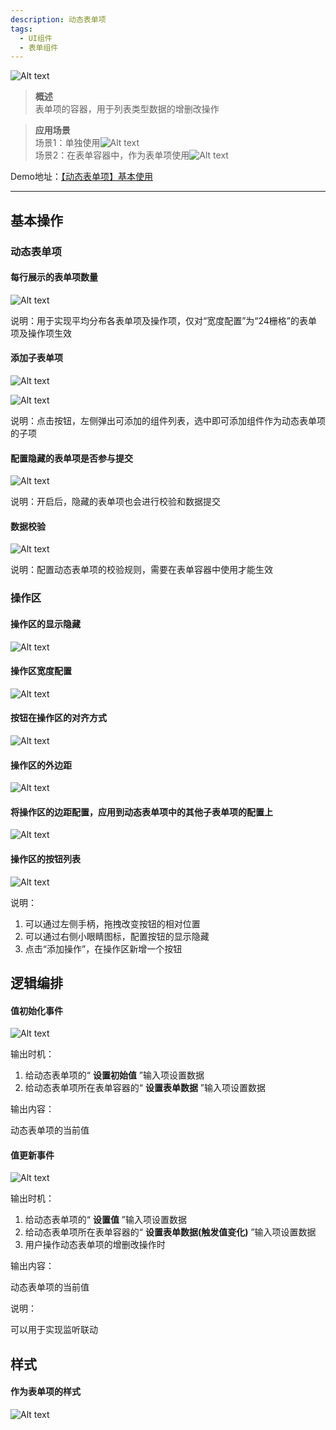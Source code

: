 ```yaml
---
description: 动态表单项
tags:
  - UI组件
  - 表单组件
---
```


![Alt text](img/image.png)

  

> **概述**\
> 表单项的容器，用于列表类型数据的增删改操作

> **应用场景**\
> 场景1：单独使用![Alt text](img/image-1.png)\
> 场景2：在表单容器中，作为表单项使用![Alt text](img/image-2.png)

Demo地址：[【动态表单项】基本使用](https://my.mybricks.world/mybricks-app-pcspa/index.html?id=470721353818181)

----

## 基本操作
### 动态表单项
#### 每行展示的表单项数量

![Alt text](img/image-3.png)

说明：用于实现平均分布各表单项及操作项，仅对“宽度配置”为“24栅格”的表单项及操作项生效
#### 添加子表单项

![Alt text](img/image-4.png)

![Alt text](img/image-5.png)

说明：点击按钮，左侧弹出可添加的组件列表，选中即可添加组件作为动态表单项的子项
#### 配置隐藏的表单项是否参与提交

![Alt text](img/image-6.png)

说明：开启后，隐藏的表单项也会进行校验和数据提交
#### 数据校验

![Alt text](img/image-7.png)

说明：配置动态表单项的校验规则，需要在表单容器中使用才能生效
### 操作区
#### 操作区的显示隐藏

![Alt text](img/image-8.png)
#### 操作区宽度配置

![Alt text](img/image-9.png)
#### 按钮在操作区的对齐方式

![Alt text](img/image-10.png)
#### 操作区的外边距

![Alt text](img/image-11.png)
#### 将操作区的边距配置，应用到动态表单项中的其他子表单项的配置上

![Alt text](img/image-12.png)
#### 操作区的按钮列表

![Alt text](img/image-13.png)

说明：

1.  可以通过左侧手柄，拖拽改变按钮的相对位置
2.  可以通过右侧小眼睛图标，配置按钮的显示隐藏
3.  点击“添加操作”，在操作区新增一个按钮
## 逻辑编排
#### 值初始化事件

![Alt text](img/image-14.png)

输出时机：

1.  给动态表单项的“ **设置初始值** ”输入项设置数据
2.  给动态表单项所在表单容器的“ **设置表单数据** ”输入项设置数据

输出内容：

动态表单项的当前值
#### 值更新事件

![Alt text](img/image-15.png)

输出时机：

1.  给动态表单项的“ **设置值** ”输入项设置数据
2.  给动态表单项所在表单容器的“ **设置表单数据(触发值变化)** ”输入项设置数据
3.  用户操作动态表单项的增删改操作时

输出内容：

动态表单项的当前值

说明：

可以用于实现监听联动
## 样式
#### 作为表单项的样式

![Alt text](img/image-16.png)